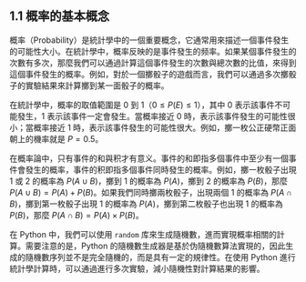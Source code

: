 ## 1.1 概率的基本概念

概率（Probability）是統計學中的一個重要概念，它通常用來描述一個事件發生的可能性大小。在統計學中，概率反映的是事件發生的频率。如果某個事件發生的次數有多次，那麼我們可以通過計算這個事件發生的次數與總次數的比值，來得到這個事件發生的概率。例如，對於一個擲骰子的遊戲而言，我們可以通過多次擲骰子的實驗結果來計算擲到某一面骰子的概率。

在統計學中，概率的取值範圍是 0 到 1（$0 \leq P(E) \leq 1$），其中 0 表示該事件不可能發生，1 表示該事件一定會發生。當概率接近 0 時，表示該事件發生的可能性很小；當概率接近 1 時，表示該事件發生的可能性很大。例如，擲一枚公正硬幣正面朝上的機率就是 $P=0.5$。

在概率論中，只有事件的和與积才有意义。事件的和即指多個事件中至少有一個事件會發生的概率，事件的积即指多個事件同時發生的概率。例如，擲一枚骰子出現 1 或 2 的概率為 $P(A \cup B)$，擲到 1 的概率為 $P(A)$，擲到 2 的概率為 $P(B)$，那麼 $P(A \cup B) = P(A) + P(B)$。如果我們同時擲兩枚骰子，出現兩個 1 的概率為 $P(A \cap B)$，擲到第一枚骰子出現 1 的概率為 $P(A)$，擲到第二枚骰子也出現 1 的概率為 $P(B)$，那麼 $P(A \cap B) = P(A) \times P(B)$。

在 Python 中，我們可以使用 `random` 库來生成隨機數，進而實現概率相關的計算。需要注意的是，Python 的隨機數生成器是基於伪隨機數算法實現的，因此生成的隨機數序列並不是完全隨機的，而是具有一定的規律性。在使用 Python 進行統計學計算時，可以通過進行多次實驗，減小隨機性對計算結果的影響。